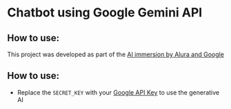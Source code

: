 # Chatbot using Google Gemini API

## How to use:

This project was developed as part of the [AI immersion by Alura and Google](https://cursos.alura.com.br/imersao)

## How to use:
-  Replace the `SECRET_KEY` with your [Google API Key](https://aistudio.google.com/app/apikey/?utm_source=website&utm_medium=referral&utm_campaign=Alura&utm_content=) to use the generative AI
